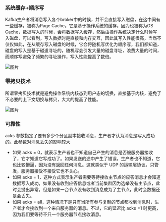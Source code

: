 ### 系统缓存+顺序写

Kafka生产者将消息写入各个broker中的时候，并不会直接写入磁盘，在这中间有一些缓存，被称为Page Cache，它是基于操作系统的缓存，因为也被称为OS Cache，数据写入的时候，会将数据写入缓存，然后由操作系统决定什么时候写入磁盘，可以看到，写入数据时是直接和内存交互，因此其写入性能很高，当然不仅仅如此，在从缓存写入磁盘的时候，它会将随机写优化为顺序写，我们都知道，磁盘的写入是基于磁道寻址的，随机写会引发大量的磁盘寻址，浪费大量的时间，而顺序写避免了频繁的寻址操作，写入性能提高了数倍。

![图片](https://uploader.shimo.im/f/0NUQxLXmVhbMwH1D.png!thumbnail)

### 零拷贝技术

所谓零拷贝技术就是避免操作系统内核态到用户态的切换，直接基于内核，避免了不必要的上下文切换与拷贝，大大的提高了性能。

![图片](https://uploader.shimo.im/f/f2uYN7DNUMTH83gr.png!thumbnail)

### 可靠性

acks 参数指定了要有多少个分区副本接收消息，生产者才认为消息是写入成功的。此参数对消息丢失的影响较大

 

* 如果 acks = 0，就表示生产者也不知道自己产生的消息是否被服务器接收了，它才知道它写成功了。如果发送的途中产生了错误，生产者也不知道，它也比较懵逼，因为没有返回任何消息。这就类似于 UDP 的运输层协议，只管发，服务器接受不接受它也不关心。
* 如果 acks = 1，这种方式表示生产者需要等待接收主节点的应答消息才会知道数据写入成功，如果没有收到应答信息或者当前集群因为选举没有主节点，此时会抛出异常。但是如果一台节点没有收到消息成为了主节点，此时会数据还是会丢失。
* 如果 acks = all，这种情况下是只有当所有参与复制的节点都收到消息时，生产者才会接收到一个来自服务器的消息。不过，它的延迟比 acks =1 时更高，因为我们要等待不只一个服务器节点接收消息。

 

